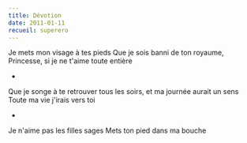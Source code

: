 ```yaml
---
title: Dévotion
date: 2011-01-11
recueil: superero
---
```


Je mets mon visage à tes pieds
Que je sois banni de ton royaume, Princesse, si je ne t'aime toute entière

*

Que je songe à te retrouver tous les soirs, et ma journée aurait un sens
Toute ma vie j'irais vers toi

*

Je n'aime pas les filles sages
Mets ton pied dans ma bouche
